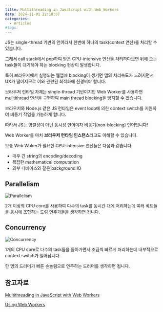 ```yaml
---
title: Multithreading in JavaScript with Web Workers
date: 2024-11-01 22:18:07
categories:
  - Articles
#tags:
---
```

JS는 single-thread 기반의 언어라서 한번에 하나의 task(context 연산)를 처리할 수 있습니다.

그래서 call stack에서 pop하여 받은 CPU-intensive 연산을 처리하다보면 뒤에 오는 task들이 대기해야 하는 blocking 현상이 발생합니다.

특히 브라우저에서 실행되는 웹앱에 blocking이 생기면 앱의 처리속도가 느려지면서 UX가 떨어지므로 이와 관련된 최적화에 신경써야 합니다.

브라우저 런타임 자체는 single-thread 기반이지만 Web Worker를 사용하면 mulitithread 연산을 구현하여 main thread blocking을 방지할 수 있습니다.

브라우저와 Node.js 같은 JS 런타임은 event loop에 의한 context switch를 지원하여 비동기 작업을 가능하게 합니다.

따라서 JS는 병렬성이 아닌 동시성 언어이자 비동기(non-blocking) 언어입니다!

Web Worker를 마치 **브라우저 런타임 인스턴스**라고도 이해할 수 있습니다.

보통 Web Woker가 필요한 CPU-intensive 연산들은 다음과 같습니다.

- 매우 긴 string의 encoding/decoding
- 복잡한 mathematical computation
- 외부 디바이스와 같은 background IO

## Parallelism

![Parallelism](/images/parallelism.jpeg)

2개 이상의 CPU core를 사용하여 다수의 task를 동시간 대에 처리하는데 여러 비트들을 동시에 조합하는 드럼 연주가들을 생각하면 됩니다.

## Concurrency

![Concurrency](/images/concurrency.gif)

1개의 CPU core로 다수의 task들을 돌아가면서 조금씩 빠르게 처리하는데 내부적으로 context switch가 일어납니다.

한 명의 드러머가 빠른 손놀림으로 연주하는 드러머를 생각하면 됩니다.

## 참고자료

[Multithreading in JavaScript with Web Workers](https://www.honeybadger.io/blog/javascript-web-workers-multithreading/)

[Using Web Workers](https://developer.mozilla.org/en-US/docs/Web/API/Web_Workers_API/Using_web_workers)
